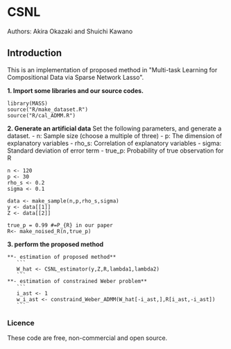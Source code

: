 # CSNL
Authors: Akira Okazaki and Shuichi Kawano
## Introduction
This is an implementation of proposed method in "Multi-task Learning for Compositional Data via Sparse Network Lasso".

**1. Import some libraries and our source codes.**
  ```
  library(MASS)
  source("R/make_dataset.R")
  source("R/cal_ADMM.R")
  ```
  
**2. Generate an artificial data**
  Set the following parameters, and generate a dataset.
    - n: Sample size (choose a multiple of three)
    - p: The dimension of explanatory variables
    - rho_s: Correlation of explanatory variables
    - sigma: Standard deviation of error term
    - true_p: Probability of true observation for R
    
   ```
   n <- 120
   p <- 30
   rho_s <- 0.2
   sigma <- 0.1
   
   data <- make_sample(n,p,rho_s,sigma)
   y <- data[[1]]
   Z <- data[[2]]
      
   true_p = 0.99 #=P_{R} in our paper
   R<- make_noised_R(n,true_p)
   ```
  
**3. perform the proposed method**

    **- estimation of proposed method**
       ```
       W_hat <- CSNL_estimator(y,Z,R,lambda1,lambda2)
       ``` 
    **- estimation of constrained Weber problem**
       ```
       i_ast <- 1
       w_i_ast <- constraind_Weber_ADMM(W_hat[-i_ast,],R[i_ast,-i_ast])
       ```

### Licence

These code are free, non-commercial and open source.

